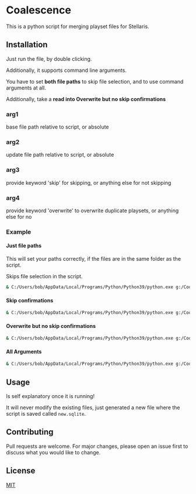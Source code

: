 
# Coalescence

This is a python script for merging playset files for Stellaris.

## Installation

Just run the file, by double clicking.

Additionally, it supports command line arguments.

You have to set **both file paths** to skip file selection, and to use command arguments at all.

Additionally, take a **read into Overwrite but no skip confirmations**

### arg1 

base file path relative to script, or absolute

### arg2 

update file path relative to script, or absolute

### arg3

provide keyword 'skip' for skipping, or anything else for not skipping

### arg4

provide keyword 'overwrite' to overwrite duplicate playsets, or anything else for no

### Example

#### Just file paths

This will set your paths correctly, if the files are in the same folder as the script.

Skips file selection in the script.

```bash
& C:/Users/bob/AppData/Local/Programs/Python/Python39/python.exe g:/Coding/python/merger/coalescence.py base.sqlite base.sqlite
```

#### Skip confirmations
```bash
& C:/Users/bob/AppData/Local/Programs/Python/Python39/python.exe g:/Coding/python/merger/coalescence.py base.sqlite base.sqlite skip
```

#### Overwrite but no skip confirmations
```bash
& C:/Users/bob/AppData/Local/Programs/Python/Python39/python.exe g:/Coding/python/merger/coalescence.py base.sqlite base.sqlite noskip overwrite
```

#### All Arguments
```bash
& C:/Users/bob/AppData/Local/Programs/Python/Python39/python.exe g:/Coding/python/merger/coalescence.py base.sqlite base.sqlite skip overwrite
```


## Usage

Is self explanatory once it is running!

It will never modify the existing files, just generated a new file where the script is saved called `new.sqlite`.

## Contributing
Pull requests are welcome. For major changes, please open an issue first to discuss what you would like to change.

## License
[MIT](https://choosealicense.com/licenses/mit/)
